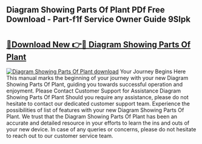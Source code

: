## Diagram Showing Parts Of Plant PDf Free Download - Part-f1f Service Owner Guide 9SIpk

# <h2><a href="http://dfu9ehz.blite.top/?on=Diagram+Showing+Parts+Of+Plant">🔗Download New 👉🔴 Diagram Showing Parts Of Plant</a></h2>

[![Diagram Showing Parts Of Plant download](https://i.imgur.com/lujVjoI.png)](http://dfu9ehz.blite.top/?on=Diagram+Showing+Parts+Of+Plant)
Your Journey Begins Here This manual marks the beginning of your journey with your new Diagram Showing Parts Of Plant, guiding you towards successful operation and enjoyment. Please Contact Customer Support for Assistance Diagram Showing Parts Of Plant Should you require any assistance, please do not hesitate to contact our dedicated customer support team. Experience the possibilities of list of features with your new Diagram Showing Parts Of Plant. We trust that the Diagram Showing Parts Of Plant has been an accurate and detailed resource in your efforts to learn the ins and outs of your new device. In case of any queries or concerns, please do not hesitate to reach out to our customer service team.
